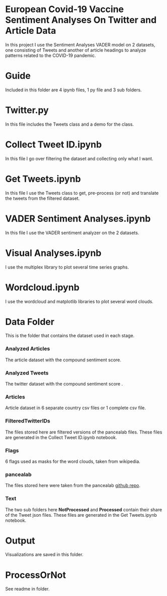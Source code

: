 # European Covid-19 Vaccine Sentiment Analyses On Twitter and Article Data

In this project I use the Sentiment Analyses VADER model on 2 datasets, one consisting of Tweets and another of article headings
to analyze patterns related to the COVID-19 pandemic.

# Guide
Included in this folder are 4 ipynb files, 1 py file and 3 sub folders.

# Twitter.py
In this file includes the Tweets class and a demo for the class.

# Collect Tweet ID.ipynb
In this file I go over filtering the dataset and collecting only what I want.

# Get Tweets.ipynb
In this file I use the Tweets class to get, pre-process (or not) and translate the tweets from the filtered dataset.

# VADER Sentiment Analyses.ipynb
In this file I use the VADER sentiment analyzer on the 2 datasets.

# Visual Analyses.ipynb
I use the multiplex library to plot several time series graphs.

# Wordcloud.ipynb
I use the wordcloud and matplotlib libraries to plot several word clouds.

# Data Folder
This is the folder that contains the dataset used in each stage.

### Analyzed Articles
The article dataset with the compound sentiment score.

### Analyzed Tweets
The twitter dataset with the compound sentiment score .

### Articles
Article dataset in 6 separate country csv files or 1 complete csv file.

### FilteredTwitterIDs
The files stored here are filtered versions of the pancealab files. These files are generated in the Collect Tweet ID.ipynb notebook.

### Flags
6 flags used as masks for the word clouds, taken from wikipedia.

### pancealab
The files stored here were taken from the pancealab [github repo](https://github.com/thepanacealab/covid19_twitter).

### Text
The two sub folders here **NotProcessed** and **Processed** contain their share of the Tweet json files. These files are
generated in the Get Tweets.ipynb notebook.

# Output
Visualizations are saved in this folder.

# ProcessOrNot
See readme in folder.